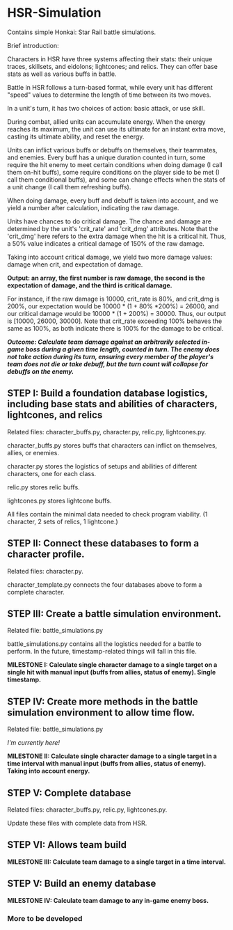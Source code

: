 # HSR-Simulation
 
Contains simple Honkai: Star Rail battle simulations.

Brief introduction:

Characters in HSR have three systems affecting their stats: their unique traces, skillsets, and eidolons; lightcones; and relics. They can offer base stats as well as various buffs in battle.

Battle in HSR follows a turn-based format, while every unit has different "speed" values to determine the length of time between its two moves.

In a unit's turn, it has two choices of action: basic attack, or use skill.

During combat, allied units can accumulate energy. When the energy reaches its maximum, the unit can use its ultimate for an instant extra move, casting its ultimate ability, and reset the energy.

Units can inflict various buffs or debuffs on themselves, their teammates, and enemies. Every buff has a unique duration counted in turn, some require the hit enemy to meet certain conditions when doing damage (I call them on-hit buffs), some require conditions on the player side to be met (I call them conditional buffs), and some can change effects when the stats of a unit change (I call them refreshing buffs).

When doing damage, every buff and debuff is taken into account, and we yield a number after calculation, indicating the raw damage.

Units have chances to do critical damage. The chance and damage are determined by the unit's 'crit_rate' and 'crit_dmg' attributes. Note that the 'crit_dmg' here refers to the extra damage when the hit is a critical hit. Thus, a 50% value indicates a critical damage of 150% of the raw damage.

Taking into account critical damage, we yield two more damage values: damage when crit, and expectation of damage.

**Output: an array, the first number is raw damage, the second is the expectation of damage, and the third is critical damage.**

For instance, if the raw damage is 10000, crit_rate is 80%, and crit_dmg is 200%, our expectation would be 10000 * (1 + 80% *200%) = 26000, and our critical damage would be 10000 * (1 + 200%) = 30000. Thus, our output is [10000, 26000, 30000]. Note that crit_rate exceeding 100% behaves the same as 100%, as both indicate there is 100% for the damage to be critical.

***Outcome: Calculate team damage against an arbitrarily selected in-game boss during a given time length, counted in turn. The enemy does not take action during its turn, ensuring every member of the player's team does not die or take debuff, but the turn count will collapse for debuffs on the enemy.***

## STEP I: Build a foundation database logistics, including base stats and abilities of characters, lightcones, and relics

Related files: character_buffs.py, character.py, relic.py, lightcones.py.

character_buffs.py stores buffs that characters can inflict on themselves, allies, or enemies.

character.py stores the logistics of setups and abilities of different characters, one for each class.

relic.py stores relic buffs.

lightcones.py stores lightcone buffs.

All files contain the minimal data needed to check program viability. (1 character, 2 sets of relics, 1 lightcone.)

## STEP II: Connect these databases to form a character profile.

Related files: character.py.

character_template.py connects the four databases above to form a complete character.

## STEP III: Create a battle simulation environment.

Related file: battle_simulations.py

battle_simulations.py contains all the logistics needed for a battle to perform. In the future, timestamp-related things will fall in this file.

**MILESTONE I: Calculate single character damage to a single target on a single hit with manual input (buffs from allies, status of enemy). Single timestamp.**

## STEP IV: Create more methods in the battle simulation environment to allow time flow.

Related file: battle_simulations.py

*I'm currently here!*

**MILESTONE II: Calculate single character damage to a single target in a time interval with manual input (buffs from allies, status of enemy). Taking into account energy.**

## STEP V: Complete database

Related files: character_buffs.py, relic.py, lightcones.py.

Update these files with complete data from HSR.

## STEP VI: Allows team build

**MILESTONE III: Calculate team damage to a single target in a time interval.**

## STEP V: Build an enemy database

**MILESTONE IV: Calculate team damage to any in-game enemy boss.**

### More to be developed

